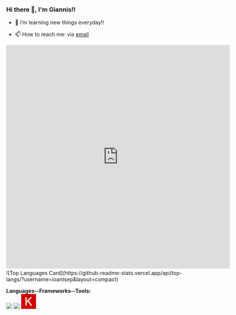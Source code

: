 ### Hi there 👋, I'm Giannis!!

<!--
**ioantsep/ioantsep** is a ✨ _special_ ✨ repository because its `README.md` (this file) appears on your GitHub profile.

Here are some ideas to get you started:

- 🔭 I’m currently working on ...
- 🌱 I’m currently learning ...
- 👯 I’m looking to collaborate on ...
- 🤔 I’m looking for help with ...
- 💬 Ask me about ...
- 📫 How to reach me: ...
- 😄 Pronouns: ...
- ⚡ Fun fact: ...

https://github.com/github/explore/tree/master/topics/spark
<code><img height="40" src="https://github.com/github/explore/blob/master/topics/maven/maven.png"></code>
<code><img height="40" src="https://github.com/github/explore/blob/master/topics/java/java.png"></code>
-->

- 🌱 I’m learning new things everyday!!

- 📫 How to reach me: via [email](mailto:ioantsep@gmail.com)



<iframe width="600" height="600" src="https://ionicabizau.github.io/github-profile-languages/api.html?ioantsep" frameborder="0"></iframe>
![Top Languages Card](https://github-readme-stats.vercel.app/api/top-langs/?username=ioantsep&layout=compact)







**Languages--Frameworks--Tools:**  
<code><img height="40" src="https://raw.githubusercontent.com/shinokada/shinokada/master/assets/python.png"></code>
<code><img height="40" src="https://raw.githubusercontent.com/shinokada/shinokada/master/assets/jupyter-notebook.png"></code>
<code><img height="40" src="https://github.com/github/explore/blob/master/topics/keras/keras.png"></code>

